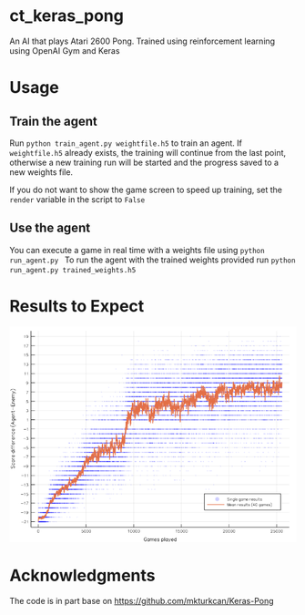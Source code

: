 # ct_keras_pong
An AI that plays Atari 2600 Pong. Trained using reinforcement learning using OpenAI Gym and Keras

# Usage
## Train the agent
Run `python train_agent.py weightfile.h5` to train an agent. If
`weightfile.h5` already exists, the training will continue from the
last point, otherwise a new training run will be started and the
progress saved to a new weights file.

If you do not want to show the game screen to speed up training, set
the `render` variable in the script to `False`

## Use the agent

You can execute a game in real time with a weights file using `python
run_agent.py ` To run the agent with the trained weights provided run
`python run_agent.py trained_weights.h5`

# Results to Expect
![Learing Progress](media/learning_progress.png)

# Acknowledgments
The code is in part base on https://github.com/mkturkcan/Keras-Pong

